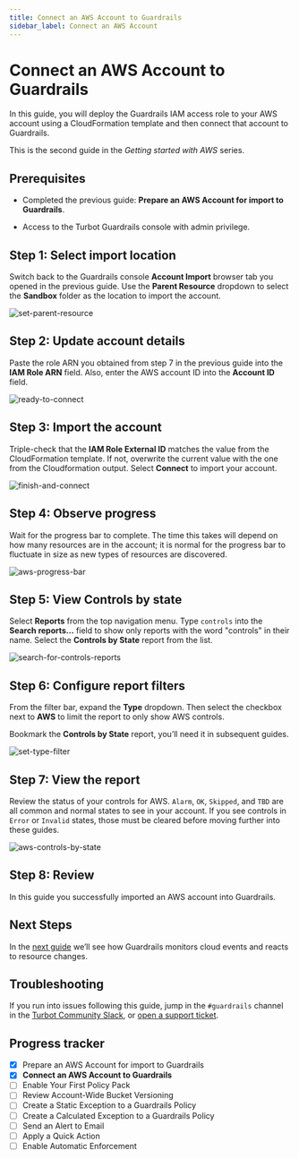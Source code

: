 ```yaml
---
title: Connect an AWS Account to Guardrails
sidebar_label: Connect an AWS Account
---
```


# Connect an AWS Account to Guardrails

In this guide, you will deploy the Guardrails IAM access role to your AWS account using a CloudFormation template and then connect that account to Guardrails. 

This is the second guide in the *Getting started with AWS* series.

## Prerequisites

- Completed the previous guide: **Prepare an AWS Account for import to Guardrails**.

- Access to the Turbot Guardrails console with admin privilege.

## Step 1: Select import location

Switch back to the Guardrails console **Account Import** browser tab you opened in the previous guide. Use the **Parent Resource** dropdown to select the **Sandbox** folder as the location to import the account.

<p><img alt="set-parent-resource" src="/images/docs/guardrails/getting-started/getting-started-aws/connect-an-account/set-parent-resource.png"/></p>

## Step 2: Update account details

Paste the role ARN you obtained from step 7 in the previous guide into the **IAM Role ARN** field.  Also, enter the AWS account ID into the **Account ID** field.

<p><img alt="ready-to-connect" src="/images/docs/guardrails/getting-started/getting-started-aws/connect-an-account/ready-to-connect.png"/></p>

## Step 3: Import the account

Triple-check that the **IAM Role External ID** matches the value from the CloudFormation template. If not, overwrite the current value with the one from the Cloudformation output. Select **Connect** to import your account.

<p><img alt="finish-and-connect" src="/images/docs/guardrails/getting-started/getting-started-aws/connect-an-account/finish-and-connect.png"/></p>

## Step 4: Observe progress

Wait for the progress bar to complete. The time this takes will depend on how many resources are in the account; it is normal for the progress bar to fluctuate in size as new types of resources are discovered.

<p><img alt="aws-progress-bar" src="/images/docs/guardrails/getting-started/getting-started-aws/connect-an-account/aws-progress-bar.png"/></p>

## Step 5: View Controls by state

Select **Reports** from the top navigation menu. Type `controls` into the **Search reports…** field to show only reports with the word "controls" in their name. Select the **Controls by State** report from the list. 

<p><img alt="search-for-controls-reports" src="/images/docs/guardrails/getting-started/getting-started-aws/connect-an-account/search-for-controls-reports.png"/></p>

## Step 6: Configure report filters

From the filter bar, expand the **Type** dropdown. Then select the checkbox next to **AWS** to limit the report to only show AWS controls.
 
Bookmark the **Controls by State** report, you’ll need it in subsequent guides. 

<p><img alt="set-type-filter" src="/images/docs/guardrails/getting-started/getting-started-aws/connect-an-account/set-type-filter.png"/></p>

## Step 7: View the report

Review the status of your controls for AWS.  `Alarm`, `OK`, `Skipped`, and `TBD` are all common and normal states to see in your account. If you see controls in `Error` or `Invalid` states, those must be cleared before moving further into these guides.  

<p><img alt="aws-controls-by-state" src="/images/docs/guardrails/getting-started/getting-started-aws/connect-an-account/aws-controls-by-state.png"/></p>

## Step 8: Review

In this guide you successfully imported an AWS account into Guardrails.

## Next Steps

In the [next guide](/guardrails/docs/getting-started/getting-started-aws/observe-aws-activity) we’ll see how Guardrails monitors cloud events and reacts to resource changes.

## Troubleshooting

If you run into issues following this guide, jump in the `#guardrails` channel in the [Turbot Community Slack](https://turbot.com/community/join), or [open a support ticket](https://support.turbot.com/hc/en-us/requests/new).

## Progress tracker

- [x] Prepare an AWS Account for import to Guardrails
- [x] **Connect an AWS Account to Guardrails**
- [ ] Enable Your First Policy Pack
- [ ] Review Account-Wide Bucket Versioning
- [ ] Create a Static Exception to a Guardrails Policy
- [ ] Create a Calculated Exception to a Guardrails Policy
- [ ] Send an Alert to Email
- [ ] Apply a Quick Action
- [ ] Enable Automatic Enforcement
